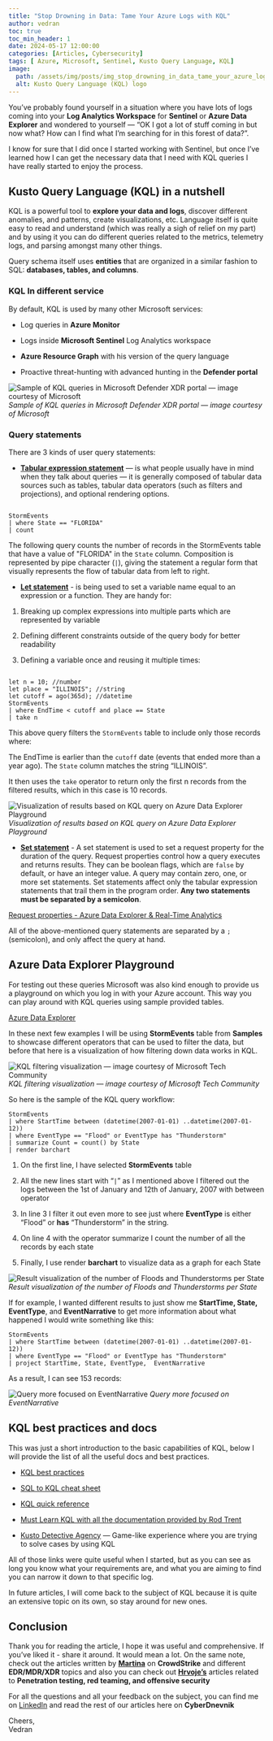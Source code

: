 ```yaml
---
title: "Stop Drowning in Data: Tame Your Azure Logs with KQL"
author: vedran
toc: true
toc_min_header: 1
date: 2024-05-17 12:00:00
categories: [Articles, Cybersecurity]
tags: [ Azure, Microsoft, Sentinel, Kusto Query Language, KQL]
image:
  path: /assets/img/posts/img_stop_drowning_in_data_tame_your_azure_logs_with_kql/image.webp
  alt: Kusto Query Language (KQL) logo
---
```


You’ve probably found yourself in a situation where you have lots of logs coming into your **Log Analytics Workspace** for **Sentinel** or **Azure Data Explorer** and wondered to yourself — “OK I got a lot of stuff coming in but now what? How can I find what I’m searching for in this forest of data?”.

I know for sure that I did once I started working with Sentinel, but once I’ve learned how I can get the necessary data that I need with KQL queries I have really started to enjoy the process.

## Kusto Query Language (KQL) in a nutshell

KQL is a powerful tool to **explore your data and logs**, discover different anomalies, and patterns, create visualizations, etc. Language itself is quite easy to read and understand (which was really a sigh of relief on my part) and by using it you can do different queries related to the metrics, telemetry logs, and parsing amongst many other things.

Query schema itself uses **entities** that are organized in a similar fashion to SQL: **databases, tables, and columns**.

### KQL In different service

By default, KQL is used by many other Microsoft services:

* Log queries in **Azure Monitor**

* Logs inside **Microsoft Sentinel** Log Analytics workspace

* **Azure Resource Graph** with his version of the query language

* Proactive threat-hunting with advanced hunting in the **Defender portal**

![Sample of KQL queries in Microsoft Defender XDR portal — image courtesy of Microsoft](/assets/img/posts/img_stop_drowning_in_data_tame_your_azure_logs_with_kql/kqlsample.png)
*Sample of KQL queries in Microsoft Defender XDR portal — image courtesy of Microsoft*

### Query statements

There are 3 kinds of user query statements:

* **[Tabular expression statement](https://learn.microsoft.com/en-us/azure/data-explorer/kusto/query/tabular-expression-statements)** — is what people usually have in mind when they talk about queries — it is generally composed of tabular data sources such as tables, tabular data operators (such as filters and projections), and optional rendering options.

```

StormEvents
| where State == "FLORIDA"
| count

```

The following query counts the number of records in the StormEvents table that have a value of "FLORIDA" in the `State` column. Composition is represented by pipe character (`|`), giving the statement a regular form that visually represents the flow of tabular data from left to right.

* **[Let statement](https://learn.microsoft.com/en-us/azure/data-explorer/kusto/query/let-statement)** - is being used to set a variable name equal to an expression or a function. 
They are handy for:

1. Breaking up complex expressions into multiple parts which are represented by variable

2. Defining different constraints outside of the query body for better readability

3. Defining a variable once and reusing it multiple times:

```

let n = 10; //number
let place = "ILLINOIS"; //string
let cutoff = ago(365d); //datetime
StormEvents
| where EndTime < cutoff and place == State
| take n

```
This above query filters the `StormEvents` table to include only those records where:

The EndTime is earlier than the `cutoff` date (events that ended more than a year ago). The `State` column matches the string “ILLINOIS”.

It then uses the `take` operator to return only the first n records from the filtered results, which in this case is 10 records.

![Visualization of results based on KQL query on Azure Data Explorer Playground](/assets/img/posts/img_stop_drowning_in_data_tame_your_azure_logs_with_kql/resulttable.png)
*Visualization of results based on KQL query on Azure Data Explorer Playground*

* **[Set statement](https://learn.microsoft.com/en-us/azure/data-explorer/kusto/query/set-statement?pivots=azuredataexplorer)** - A set statement is used to set a request property for the duration of the query. Request properties control how a query executes and returns results. They can be boolean flags, which are `false` by default, or have an integer value. A query may contain zero, one, or more set statements. Set statements affect only the tabular expression statements that trail them in the program order. **Any two statements must be separated by a semicolon**.

[Request properties - Azure Data Explorer & Real-Time Analytics](https://learn.microsoft.com/en-us/azure/data-explorer/kusto/api/rest/request-properties?source=post_page-----03fe7749397f---------------------------------------)

All of the above-mentioned query statements are separated by a `;` (semicolon), and only affect the query at hand.

## Azure Data Explorer Playground

For testing out these queries Microsoft was also kind enough to provide us a playground on which you log in with your Azure account. This way you can play around with KQL queries using sample provided tables.

[Azure Data Explorer](https://dataexplorer.azure.com/clusters/help/databases/Samples?source=post_page-----03fe7749397f---------------------------------------)

In these next few examples I will be using **StormEvents** table from **Samples** to showcase different operators that can be used to filter the data, but before that here is a visualization of how filtering down data works in KQL.

![KQL filtering visualization — image courtesy of Microsoft Tech Community](/assets/img/posts/img_stop_drowning_in_data_tame_your_azure_logs_with_kql/kqlfiltering.png)
*KQL filtering visualization — image courtesy of Microsoft Tech Community*

So here is the sample of the KQL query workflow:

    StormEvents
    | where StartTime between (datetime(2007-01-01) ..datetime(2007-01-12))
    | where EventType == "Flood" or EventType has "Thunderstorm"
    | summarize Count = count() by State
    | render barchart

1. On the first line, I have selected **StormEvents** table

2. All the new lines start with “`|`” as I mentioned above I filtered out the logs between the 1st of January and 12th of January, 2007 with between operator
    
3. In line 3 I filter it out even more to see just where **EventType** is either “Flood” or **has** “Thunderstorm” in the string.
    
4. On line 4 with the operator summarize I count the number of all the records by each state
    
5. Finally, I use render **barchart** to visualize data as a graph for each State

![Result visualization of the number of Floods and Thunderstorms per State](/assets/img/posts/img_stop_drowning_in_data_tame_your_azure_logs_with_kql/resultperstate.png)
*Result visualization of the number of Floods and Thunderstorms per State*

If for example, I wanted different results to just show me **StartTime, State, EventType**, and **EventNarrative** to get more information about what happened I would write something like this:

    StormEvents
    | where StartTime between (datetime(2007-01-01) ..datetime(2007-01-12))
    | where EventType == "Flood" or EventType has "Thunderstorm"
    | project StartTime, State, EventType,  EventNarrative

As a result, I can see 153 records:

![Query more focused on EventNarrative](/assets/img/posts/img_stop_drowning_in_data_tame_your_azure_logs_with_kql/eventnarrative.png)
*Query more focused on EventNarrative*

## KQL best practices and docs

This was just a short introduction to the basic capabilities of KQL, below I will provide the list of all the useful docs and best practices.

* [KQL best practices](https://learn.microsoft.com/en-us/azure/data-explorer/kusto/query/best-practices)

* [SQL to KQL cheat sheet](https://learn.microsoft.com/en-us/azure/data-explorer/kusto/query/sql-cheat-sheet)
    
* [KQL quick reference](https://learn.microsoft.com/en-us/azure/data-explorer/kusto/query/kql-quick-reference)
    
* [Must Learn KQL with all the documentation provided by Rod Trent](https://github.com/rod-trent/MustLearnKQL)
    
* [Kusto Detective Agency](https://detective.kusto.io/) — Game-like experience where you are trying to solve cases by using KQL

All of those links were quite useful when I started, but as you can see as long you know what your requirements are, and what you are aiming to find you can narrow it down to that specific log.

In future articles, I will come back to the subject of KQL because it is quite an extensive topic on its own, so stay around for new ones.

## Conclusion

Thank you for reading the article, I hope it was useful and comprehensive. If you’ve liked it -  share it around. It would mean a lot. On the same note, check out the articles written by **[Martina](https://hr.linkedin.com/in/lenicmartina99)**
on **CrowdStrike** and different **EDR/MDR/XDR** topics and also you can check out **[Hrvoje’s](https://hr.linkedin.com/in/hrvoje-filakovi%C4%87)** articles related to **Penetration testing, red teaming, and offensive security**

For all the questions and all your feedback on the subject, you can find me  on [LinkedIn](https://www.linkedin.com/in/vedran-brodar/) and read the rest of our articles here on **CyberDnevnik**

Cheers,  
Vedran
